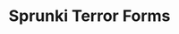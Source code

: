 ---
slug: sprunki-terror-forms
title: Sprunki Terror Forms
description: "Sprunki Terror Forms is an exciting online game. Play for free directly in your browser!"
icon: /images/popular_mods/Sprunki Terror Forms.png
url: https://wowtbc.net/sprunkin/terror-forms/index.html
previewImage: /images/popular_mods/Sprunki Terror Forms.png
type: popular mods

# SEO配置
seo:
  title: "Sprunki Terror Forms - Play Free Online Game | Fun Browser Games"
  description: "Sprunki Terror Forms - Play this fun online game for free in your browser. No download required!"
  ogImage: "/images/popular_mods/Sprunki Terror Forms.png"
  keywords: "sprunki-terror-forms, online game, browser game, free game, popular mods game, play online"

videoUrls:
  - https://www.youtube.com/embed/example1
  - https://www.youtube.com/embed/example2

whyPlay:
  title: "Why Play Sprunki Terror Forms?"
  items:
    - "Immersive Gameplay: Sprunki Terror Forms offers an engaging and immersive gaming experience that will keep you entertained for hours"
    - "Challenging Levels: Test your skills with increasingly difficult challenges and obstacles"
    - "Beautiful Graphics: Enjoy stunning visuals and smooth animations that bring the game world to life"
    - "Regular Updates: New content and features are added regularly to keep the game fresh and exciting"
    - "Free to Play: Experience all the fun without spending a penny"
    - "Community Features: Connect with other players, share strategies, and compete for high scores"
    - "Cross-Platform: Play on any device with a web browser, no downloads required"

features:
  title: "Key Features of Sprunki Terror Forms"
  image: "/images/popular_mods/Sprunki Terror Forms.png"
  items:
    - "Intuitive Controls: Easy to learn controls make Sprunki Terror Forms accessible for players of all skill levels"
    - "Multiple Game Modes: Enjoy various gameplay options that provide different challenges and experiences"
    - "Character Customization: Personalize your gaming experience with unique characters and items"
    - "Achievement System: Complete special tasks to earn rewards and recognition"
    - "Leaderboards: Compete with players worldwide and see who can achieve the highest scores"

characteristics:
  title: "Game Characteristics"
  image: "/images/popular_mods/Sprunki Terror Forms.png"
  items:
    - "Genre: Popular mods game with elements of strategy and skill"
    - "Difficulty: Suitable for both casual gamers and those seeking a challenge"
    - "Play Time: Quick sessions or extended gameplay, depending on your preference"
    - "Art Style: Vibrant and engaging visuals that enhance the gaming experience"
    - "Sound Design: Immersive audio that complements the gameplay perfectly"

info: "Sprunki Terror Forms is an exciting online game that offers players a unique and engaging gaming experience. With its intuitive controls, stunning visuals, and challenging gameplay, Sprunki Terror Forms provides hours of entertainment for players of all ages and skill levels. Whether you're looking for a quick gaming session during a break or an extended play session, Sprunki Terror Forms delivers an immersive experience that will keep you coming back for more. The game features multiple levels of increasing difficulty, ensuring that players are constantly challenged as they progress. With regular updates adding new content and features, Sprunki Terror Forms remains fresh and exciting, providing endless entertainment options for its growing community of players."

howToPlayIntro: "Welcome to Sprunki Terror Forms! This guide will walk you through the basics and help you master the game. Whether you're a beginner or looking to improve your skills, these tips and instructions will enhance your gaming experience."

howToPlaySteps:
  - title: "Getting Started"
    description: "Begin your Sprunki Terror Forms adventure by familiarizing yourself with the controls. Use your keyboard or mouse to navigate through the game interface. The tutorial will guide you through the basic mechanics and help you understand the objectives."
  - title: "Understanding the Objectives"
    description: "In Sprunki Terror Forms, your main goal is to progress through levels by completing specific objectives. Each level presents unique challenges that require different strategies and approaches."
  - title: "Mastering the Controls"
    description: "Practice using the controls to improve your precision and reaction time. Sprunki Terror Forms requires quick reflexes and strategic thinking to overcome obstacles and defeat opponents."
  - title: "Utilizing Power-ups"
    description: "Collect power-ups throughout the game to enhance your abilities and overcome difficult challenges. Each power-up offers unique advantages that can be crucial for success."
  - title: "Developing Strategies"
    description: "As you progress in Sprunki Terror Forms, develop effective strategies for different scenarios. Analyze patterns, anticipate challenges, and adapt your approach to maximize your performance."

faq:
  title: "Frequently Asked Questions about Sprunki Terror Forms"
  items:
    - question: "Is Sprunki Terror Forms free to play?"
      answer: "Yes, Sprunki Terror Forms is completely free to play directly in your web browser. No downloads or purchases are required to enjoy the full game experience."
    - question: "Can I play Sprunki Terror Forms on mobile devices?"
      answer: "Yes, Sprunki Terror Forms is optimized for both desktop and mobile play. You can enjoy the game on any device with a web browser and internet connection."
    - question: "Are there any in-game purchases?"
      answer: "While Sprunki Terror Forms is free to play, there may be optional in-game purchases available for cosmetic items or additional features that don't affect core gameplay."
    - question: "How often is Sprunki Terror Forms updated?"
      answer: "The developers regularly update Sprunki Terror Forms with new content, features, and improvements based on player feedback and game performance."
    - question: "Can I play Sprunki Terror Forms offline?"
      answer: "Currently, Sprunki Terror Forms requires an internet connection to play as it's a browser-based online game."
    - question: "Is Sprunki Terror Forms suitable for children?"
      answer: "Yes, Sprunki Terror Forms is designed to be family-friendly and suitable for players of all ages."
    - question: "How do I report bugs or issues?"
      answer: "If you encounter any problems while playing Sprunki Terror Forms, you can report them through the game's support page or contact the developers directly through their website."
    - question: "Still Have Questions?"
      answer: "If you have additional questions about Sprunki Terror Forms that aren't covered in this FAQ, please visit our support center or contact our customer service team for assistance."
---